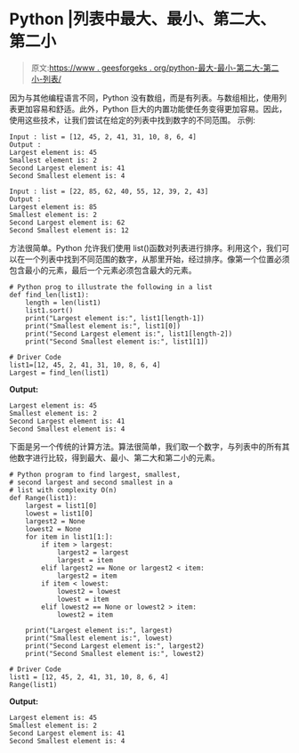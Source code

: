 # Python |列表中最大、最小、第二大、第二小

> 原文:[https://www . geesforgeks . org/python-最大-最小-第二大-第二小-列表/](https://www.geeksforgeeks.org/python-largest-smallest-second-largest-second-smallest-list/)

因为与其他编程语言不同，Python 没有数组，而是有列表。与数组相比，使用列表更加容易和舒适。此外，Python 巨大的内置功能使任务变得更加容易。因此，使用这些技术，让我们尝试在给定的列表中找到数字的不同范围。
示例:

```
Input : list = [12, 45, 2, 41, 31, 10, 8, 6, 4]
Output : 
Largest element is: 45
Smallest element is: 2
Second Largest element is: 41
Second Smallest element is: 4

Input : list = [22, 85, 62, 40, 55, 12, 39, 2, 43]
Output :
Largest element is: 85
Smallest element is: 2
Second Largest element is: 62
Second Smallest element is: 12

```

方法很简单。Python 允许我们使用 list()函数对列表进行排序。利用这个，我们可以在一个列表中找到不同范围的数字，从那里开始，经过排序。像第一个位置必须包含最小的元素，最后一个元素必须包含最大的元素。

```
# Python prog to illustrate the following in a list
def find_len(list1):
    length = len(list1)
    list1.sort()
    print("Largest element is:", list1[length-1])
    print("Smallest element is:", list1[0])
    print("Second Largest element is:", list1[length-2])
    print("Second Smallest element is:", list1[1])

# Driver Code
list1=[12, 45, 2, 41, 31, 10, 8, 6, 4]
Largest = find_len(list1)
```

**Output:**

```
Largest element is: 45
Smallest element is: 2
Second Largest element is: 41
Second Smallest element is: 4

```

下面是另一个传统的计算方法。算法很简单，我们取一个数字，与列表中的所有其他数字进行比较，得到最大、最小、第二大和第二小的元素。

```
# Python program to find largest, smallest, 
# second largest and second smallest in a
# list with complexity O(n)
def Range(list1): 
    largest = list1[0] 
    lowest = list1[0] 
    largest2 = None
    lowest2 = None
    for item in list1[1:]:     
        if item > largest: 
            largest2 = largest
            largest = item 
        elif largest2 == None or largest2 < item: 
            largest2 = item 
        if item < lowest: 
            lowest2 = lowest
            lowest = item 
        elif lowest2 == None or lowest2 > item: 
            lowest2 = item 

    print("Largest element is:", largest) 
    print("Smallest element is:", lowest) 
    print("Second Largest element is:", largest2) 
    print("Second Smallest element is:", lowest2) 

# Driver Code
list1 = [12, 45, 2, 41, 31, 10, 8, 6, 4]
Range(list1)
```

**Output:**

```
Largest element is: 45
Smallest element is: 2
Second Largest element is: 41
Second Smallest element is: 4

```